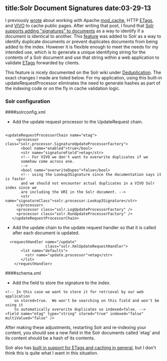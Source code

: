 title:Solr Document Signatures
date:03-29-13
----

I previously [wrote](http://lawlesst.github.com/notebook/vivo-caching.html) about working with Apache [mod_cache](http://httpd.apache.org/docs/2.2/caching.html), HTTP [ETags](http://en.wikipedia.org/wiki/HTTP_ETag), and [VIVO](http://www.vivoweb.org/) to cache public pages.  After writing that post, I found that [Solr supports adding "signatures" to documents](http://wiki.apache.org/solr/Deduplication) as a way to identify if a document is identical to another.  This [feature](http://wiki.apache.org/solr/Deduplication) was added to Solr as a way to identify duplicate documents or prevent duplicates documents from being added to the index.  However it is flexible enough to meet the needs for my intended use, which is to generate a unique identifying string for the contents of a Solr document and use that string within a web application to validate [ETags](http://en.wikipedia.org/wiki/HTTP_ETag) forwarded by clients.  

This feature is nicely documented on the Solr wiki under [Deduplication](http://wiki.apache.org/solr/Deduplication).  The exact changes I made are listed below.  For my application, using this built-in updateRequestProcessor eliminates the need to generate hashes as part of the indexing code or on the fly in cache validation logic.  

### Solr configuration 

####solrconfig.xml

 * Add the update request processor to the UpdateRequest chain.

~~~~~{.xml}

<updateRequestProcessorChain name="etag">
     <processor class="solr.processor.SignatureUpdateProcessorFactory">
       <bool name="enabled">true</bool>
       <str name="signatureField">etag</str>
       <!-- For VIVO we don't want to overwrite duplicates if we 
       somehow come across one.
       -->
       <bool name="overwriteDupes">false</bool>
       <!-- using the Lookup3Signature since the documentation says it is faster
       and we should not encounter actual duplicates in a VIVO Solr index since we
       are including the URI in the Solr document. -->
       <str name="signatureClass">solr.processor.Lookup3Signature</str>
     </processor>
     <processor class="solr.LogUpdateProcessorFactory" />
     <processor class="solr.RunUpdateProcessorFactory" />
   </updateRequestProcessorChain>

~~~~~

  * Add the update chain to the update request handler so that it is called after each document is updated.  

~~~~~{.xml}
  <requestHandler name="/update" 
                  class="solr.XmlUpdateRequestHandler">
       <lst name="defaults">
         <str name="update.processor">etag</str>
       </lst>
    </requestHandler>

~~~~~

####schema.xml

* Add the field to store the signature to the index.

~~~~~{.xml}
<!-- In this case we want to store it for retrieval by our web application 
    so stored=true.  We won't be searching on this field and won't be using it
    to automatically overwrite duplicates so indexed=false. -->
<field name="etag" type="string" stored="true" indexed="false" multiValued="false" />

~~~~~

After making these adjustments, restarting Solr and re-indexing your content, you should see a new field in the Solr documents called 'etag' and its content should be a hash of its contents.  

Solr also has [built in support for ETags and caching in general](http://wiki.apache.org/solr/SolrAndHTTPCaches), but I don't think this is quite what I want in this situation.  
